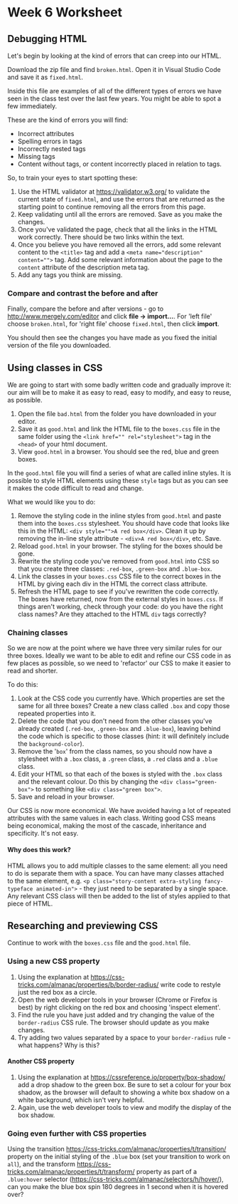 # Week 6 Worksheet

## Debugging HTML

Let's begin by looking at the kind of errors that can creep into our HTML.

Download the zip file and find `broken.html`. Open it in Visual Studio Code and save it as `fixed.html`.

Inside this file are examples of all of the different types of errors we have seen in the class test over the last few years. You might be able to spot a few immediately.

These are the kind of errors you will find:
* Incorrect attributes
* Spelling errors in tags
* Incorrectly nested tags
* Missing tags
* Content without tags, or content incorrectly placed in relation to tags.

So, to train your eyes to start spotting these:

1. Use the HTML validator at https://validator.w3.org/ to validate the current state of `fixed.html`, and use the errors that are returned as the starting point to continue removing all the errors from this page.
2. Keep validating until all the errors are removed. Save as you make the changes.
3. Once you've validated the page, check that all the links in the HTML work correctly. There should be two links within the text.
4. Once you believe you have removed all the errors, add some relevant content to the `<title>` tag and add a `<meta name="description" content="">` tag. Add some relevant information about the page to the `content` attribute of the description meta tag.
5. Add any tags you think are missing.

### Compare and contrast the before and after

Finally, compare the before and after versions - go to http://www.mergely.com/editor and click **file -> import...**. For 'left file' choose `broken.html`, for 'right file' choose `fixed.html`, then click **import**. 

You should then see the changes you have made as you fixed the initial version of the file you downloaded.

## Using classes in CSS

We are going to start with some badly written code and gradually improve it: our aim will be to make it as easy to read, easy to modify, and easy to reuse, as possible.

1. Open the file `bad.html` from the folder you have downloaded in your editor.
2. Save it as `good.html` and link the HTML file to the `boxes.css` file in the same folder using the `<link href="" rel="stylesheet">` tag in the `<head>` of your html document.
3. View `good.html` in a browser. You should see the red, blue and green boxes.

In the `good.html` file you will find a series of what are called inline styles. It is possible to style HTML elements using these `style` tags but as you can see it makes the code difficult to read and change.

What we would like you to do:

1. Remove the styling code in the inline styles from `good.html` and paste them into the `boxes.css` stylesheet. You should have code that looks like this in the HTML: `<div style="">A red box</div>`. Clean it up by removing the in-line style attribute - `<div>A red box</div>`, etc. Save.
2. Reload `good.html` in your browser. The styling for the boxes should be gone.
3. Rewrite the styling code you've removed from `good.html` into CSS so that you create three classes: `.red-box`, `.green-box` and `.blue-box`.
4. Link the classes in your `boxes.css` CSS file to the correct boxes in the HTML by giving each div in the HTML the correct class attribute.
5. Refresh the HTML page to see if you've rewritten the code correctly. The boxes have returned, now from the external styles in `boxes.css`. If things aren't working, check through your code: do you have the right class names? Are they attached to the HTML `div` tags correctly?

### Chaining classes

So we are now at the point where we have three very similar rules for our three boxes. Ideally we want to be able to edit and refine our CSS code in as few places as possible, so we need to 'refactor' our CSS to make it easier to read and shorter.

To do this:

1. Look at the CSS code you currently have. Which properties are set the same for all three boxes? Create a new class called `.box` and copy those repeated properties into it.
2. Delete the code that you don't need from the other classes you've already created (`.red-box`, `.green-box` and `.blue-box`), leaving behind the code which is specific to those classes (hint: it will definitely include the `background-color`).
3. Remove the '`box`' from the class names, so you should now have a stylesheet with a `.box` class, a `.green` class, a `.red` class and a `.blue` class.
4. Edit your HTML so that each of the boxes is styled with the `.box` class and the relevant colour. Do this by changing the `<div class="green-box">` to something like `<div class="green box">`.
5. Save and reload in your browser.

Our CSS is now more economical. We have avoided having a lot of repeated attributes with the same values in each class. Writing good CSS means being economical, making the most of the cascade, inheritance and specificity. It's not easy.

#### Why does this work?

HTML allows you to add multiple classes to the same element: all you need to do is separate them with a space. You can have many classes attached to the same element, e.g. `<p class="story-content extra-styling fancy-typeface animated-in">` - they just need to be separated by a single space. Any relevant CSS class will then be added to the list of styles applied to that piece of HTML.

## Researching and previewing CSS

Continue to work with the `boxes.css` file and the `good.html` file.

### Using a new CSS property

1. Using the explanation at https://css-tricks.com/almanac/properties/b/border-radius/ write code to restyle just the red box as a circle.
2. Open the web developer tools in your browser (Chrome or Firefox is best) by right clicking on the red box and choosing 'inspect element'. 
3. Find the rule you have just added and try changing the value of the `border-radius` CSS rule. The browser should update as you make changes. 
4. Try adding two values separated by a space to your `border-radius` rule - what happens? Why is this?

#### Another CSS property

1. Using the explanation at https://cssreference.io/property/box-shadow/ add a drop shadow to the green box. Be sure to set a colour for your box shadow, as the browser will default to showing a white box shadow on a white background, which isn't very helpful.
2. Again, use the web developer tools to view and modify the display of the box shadow.

### Going even further with CSS properties

Using the transition https://css-tricks.com/almanac/properties/t/transition/ property on the initial styling of the `.blue` box (set your transition to work on `all`), and the transform https://css-tricks.com/almanac/properties/t/transform/ property as part of a `.blue:hover` selector (https://css-tricks.com/almanac/selectors/h/hover/), can you make the blue box spin 180 degrees in 1 second when it is hovered over?
